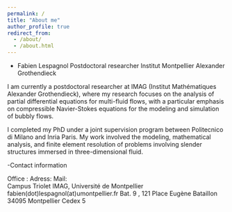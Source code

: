```yaml
---
permalink: /
title: "About me"
author_profile: true
redirect_from: 
  - /about/
  - /about.html
---
```


- Fabien Lespagnol
Postdoctoral researcher
Institut Montpellier Alexander Grothendieck

I am currently a postdoctoral researcher at IMAG (Institut Mathématiques Alexander Grothendieck), where my research focuses on the analysis of partial differential equations for multi-fluid flows, with a particular emphasis on compressible Navier-Stokes equations for the modeling and simulation of bubbly flows.

I completed my PhD under a joint supervision program between Politecnico di Milano and Inria Paris. My work involved the modeling, mathematical analysis, and finite element resolution of problems involving slender structures immersed in three-dimensional fluid.

-Contact information 

Office :            Adress:                                               Mail:  
Campus Triolet      IMAG, Université de Montpellier                       fabien(dot)lespagnol(at)umontpellier.fr
Bat. 9 , 121        Place Eugène Bataillon 34095 Montpellier Cedex 5       


